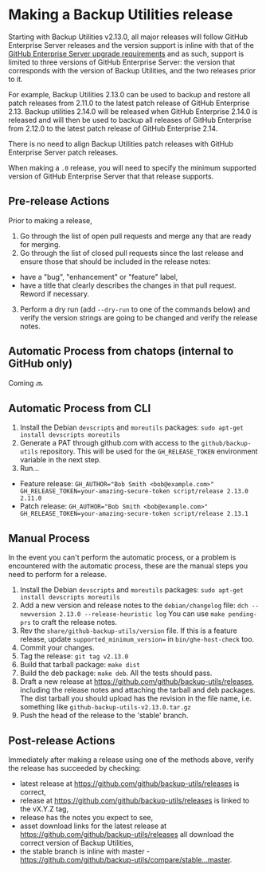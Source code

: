 # Making a Backup Utilities release

Starting with Backup Utilities v2.13.0, all major releases will follow GitHub Enterprise Server releases and the version support is inline with that of the [GitHub Enterprise Server upgrade requirements](https://help.github.com/enterprise/admin/guides/installation/about-upgrade-requirements/) and as such, support is limited to three versions of GitHub Enterprise Server: the version that corresponds with the version of Backup Utilities, and the two releases prior to it.

For example, Backup Utilities 2.13.0 can be used to backup and restore all patch releases from 2.11.0 to the latest patch release of GitHub Enterprise 2.13. Backup utilities 2.14.0 will be released when GitHub Enterprise 2.14.0 is released and will then be used to backup all releases of GitHub Enterprise from 2.12.0 to the latest patch release of GitHub Enterprise 2.14.

There is no need to align Backup Utilities patch releases with GitHub Enterprise Server patch releases.

When making a `.0` release, you will need to specify the minimum supported version of GitHub Enterprise Server that that release supports.

## Pre-release Actions

Prior to making a release,

1. Go through the list of open pull requests and merge any that are ready for merging.
2. Go through the list of closed pull requests since the last release and ensure those that should be included in the release notes:
  - have a "bug", "enhancement" or "feature" label,
  - have a title that clearly describes the changes in that pull request. Reword if necessary.
3. Perform a dry run (add `--dry-run` to one of the commands below) and verify the version strings are going to be changed and verify the release notes.

## Automatic Process from chatops (internal to GitHub only)

Coming :soon:

## Automatic Process from CLI

1. Install the Debian `devscripts` and `moreutils` packages:
  `sudo apt-get install devscripts moreutils`
2. Generate a PAT through github.com with access to the `github/backup-utils` repository. This will be used for the `GH_RELEASE_TOKEN` environment variable in the next step.
3. Run...
  - Feature release:
  `GH_AUTHOR="Bob Smith <bob@example.com>" GH_RELEASE_TOKEN=your-amazing-secure-token script/release 2.13.0 2.11.0`
  - Patch release:
  `GH_AUTHOR="Bob Smith <bob@example.com>" GH_RELEASE_TOKEN=your-amazing-secure-token script/release 2.13.1`

## Manual Process

In the event you can't perform the automatic process, or a problem is encountered with the automatic process, these are the manual steps you need to perform for a release.

1. Install the Debian `devscripts` and `moreutils` packages:
  `sudo apt-get install devscripts moreutils`
2. Add a new version and release notes to the `debian/changelog` file:
  `dch --newversion 2.13.0 --release-heuristic log`
  You can use `make pending-prs` to craft the release notes.
3. Rev the `share/github-backup-utils/version` file. If this is a feature release, update `supported_minimum_version=` in `bin/ghe-host-check` too.
4. Commit your changes.
5. Tag the release: `git tag v2.13.0`
6. Build that tarball package: `make dist`
7. Build the deb package: `make deb`. All the tests should pass.
8. Draft a new release at https://github.com/github/backup-utils/releases, including the release notes and attaching the tarball and deb packages.
  The dist tarball you should upload has the revision in the file name, i.e. something like `github-backup-utils-v2.13.0.tar.gz`
9. Push the head of the release to the 'stable' branch.

## Post-release Actions

Immediately after making a release using one of the methods above, verify the release has succeeded by checking:

- latest release at https://github.com/github/backup-utils/releases is correct,
- release at https://github.com/github/backup-utils/releases is linked to the vX.Y.Z tag,
- release has the notes you expect to see,
- asset download links for the latest release at https://github.com/github/backup-utils/releases all download the correct version of Backup Utilities,
- the stable branch is inline with master - https://github.com/github/backup-utils/compare/stable...master.
